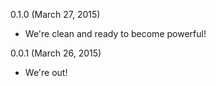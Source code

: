 0.1.0 (March 27, 2015)

* We're clean and ready to become powerful!


0.0.1 (March 26, 2015)

* We're out!
